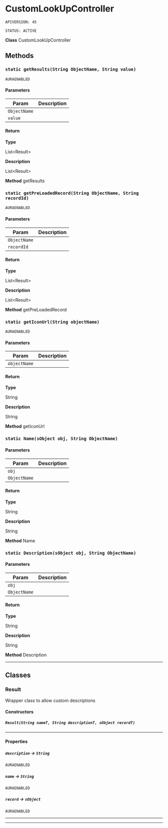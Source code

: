 # CustomLookUpController

`APIVERSION: 45`

`STATUS: ACTIVE`



**Class** CustomLookUpController

## Methods
### `static getResults(String ObjectName, String value)`

`AURAENABLED`
#### Parameters

|Param|Description|
|---|---|
|`ObjectName`||
|`value`||

#### Return

**Type**

List&lt;Result&gt;

**Description**

List&lt;Result&gt;


**Method** getResults

### `static getPreLoadedRecord(String ObjectName, String recordId)`

`AURAENABLED`
#### Parameters

|Param|Description|
|---|---|
|`ObjectName`||
|`recordId`||

#### Return

**Type**

List&lt;Result&gt;

**Description**

List&lt;Result&gt;


**Method** getPreLoadedRecord

### `static getIconUrl(String objectName)`

`AURAENABLED`
#### Parameters

|Param|Description|
|---|---|
|`objectName`||

#### Return

**Type**

String

**Description**

String


**Method** getIconUrl

### `static Name(sObject obj, String ObjectName)`
#### Parameters

|Param|Description|
|---|---|
|`obj`||
|`ObjectName`||

#### Return

**Type**

String

**Description**

String


**Method** Name

### `static Description(sObject obj, String ObjectName)`
#### Parameters

|Param|Description|
|---|---|
|`obj`||
|`ObjectName`||

#### Return

**Type**

String

**Description**

String


**Method** Description

---
## Classes
### Result

Wrapper class to allow custom descriptions

#### Constructors
##### `Result(String nameT, String descriptionT, sObject recordT)`
---
#### Properties

##### `description` → `String`

`AURAENABLED` 

##### `name` → `String`

`AURAENABLED` 

##### `record` → `sObject`

`AURAENABLED` 

---

---
